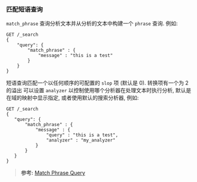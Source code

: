 ### 匹配短语查询
`match_phrase` 查询分析文本并从分析的文本中构建一个 `phrase` 查询. 例如:
```
GET /_search
{
    "query": {
        "match_phrase" : {
            "message" : "this is a test"
        }
    }
}
```
短语查询匹配一个以任何顺序的可配置的 `slop` 项 (默认是 0). 转换项有一个为 2 的溢出
可以设置 `analyzer` 以控制使用哪个分析器在处理文本时执行分析, 默认是在域的映射中显示指定, 或者使用默认的搜索分析器, 例如:
 ```
GET /_search
{
    "query": {
        "match_phrase" : {
            "message" : {
                "query" : "this is a test",
                "analyzer" : "my_analyzer"
            }
        }
    }
}
 ```

 >**参考:**
 [Match Phrase Query](https://www.elastic.co/guide/en/elasticsearch/reference/current/query-dsl-match-query-phrase.html)

